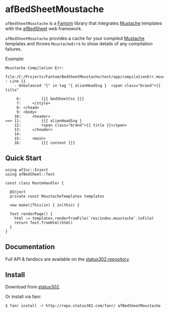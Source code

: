 # afBedSheetMoustache

`afBedSheetMoustache` is a [Fantom](http://fantom.org) library that integrates [Mustache](https://bitbucket.org/xored/mustache/) templates with the
[afBedSheet](http://repo.status302.com/doc/afBedSheet/#overview) web framework.

`afBedSheetMoustache` provides a cache for your compiled [Mustache](https://bitbucket.org/xored/mustache/) templates and throws `MoustacheErr`s to show details of any compilation failures.

Example:

    Moustache Compilation Err:
      file:/C:/Projects/Fantom/BedSheetMoustache/test/app/compilationErr.moustache : Line 11
        - Unbalanced "{" in tag "{ alienHeadSvg }  <span class="brand">{{ title"

         6:         {{{ bedSheetCss }}}
         7:     </style>
         8: </head>
         9: <body>
        10:     <header>
    ==> 11:         {{{ alienHeadSvg }
        12:         <span class="brand">{{ title }}</span>
        13:     </header>
        14:
        15:     <main>
        16:         {{{ content }}}



## Quick Start

    using afIoc::Inject
    using afBedSheet::Text

    const class RouteHandler {

      @Inject 
      private const MoustacheTemplates templates

      new make(|This|in) { in(this) }

      Text renderPage() {
        html := templates.renderFromFile(`res/index.moustache`.toFile)
        return Text.fromHtml(html)
      }
    }



## Documentation

Full API & fandocs are available on the [status302 repository](http://repo.status302.com/doc/afBedSheetMoustache/#overview).



## Install

Download from [status302](http://repo.status302.com/browse/afBedSheetMoustache).

Or install via fanr:

    $ fanr install -r http://repo.status302.com/fanr/ afBedSheetMoustache

